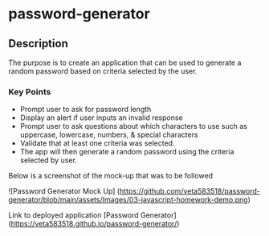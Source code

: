 # password-generator

## Description

The purpose is to create an application that can be used to generate a random password based on criteria selected by the user.

### Key Points
* Prompt user to ask for password length
* Display an alert if user inputs an invalid response
* Prompt user to ask questions about which characters to use such as uppercase, lowercase, numbers, & special characters
* Validate that at least one criteria was selected.
* The app will then generate a random password using the criteria selected by user.

Below is a screenshot of the mock-up that was to be followed

![Password Generator Mock Up] (https://github.com/veta583518/password-generator/blob/main/assets/Images/03-javascript-homework-demo.png)

Link to deployed application
[Password Generator] (https://veta583518.github.io/password-generator/)
